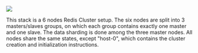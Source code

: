 ![](https://camo.githubusercontent.com/fad89a620056184f395e48886d7e4169b92a2beb/68747470733a2f2f7472656c6c6f2d6174746163686d656e74732e73332e616d617a6f6e6177732e636f6d2f3533363961646439313861313565383434313034643065662f3533366234643965346139643639623231623563326163312f31303330783736342f37366536323839303661333633626465623231663236663664303061623966372f72656469732d636c75737465722e706e67)

This stack is a 6 nodes Redis Cluster setup. The six nodes are split into 3 masters/slaves groups, on which each group contains exactly one master and one slave. The data sharding is done among the three master nodes. All nodes share the same states, except "host-0", which contains the cluster creation and initialization instructions.
